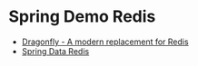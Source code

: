 # Spring Demo Redis

- [Dragonfly - A modern replacement for Redis](https://github.com/dragonflydb/dragonfly)
- [Spring Data Redis](https://spring.io/projects/spring-data-redis)

